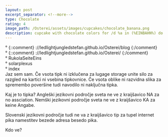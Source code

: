 ```yaml
---
layout: post
excerpt_separator: <!--more-->
type: Chocolate
rating: 4
image_path: /Osterei/assets/images/cupcakes/chocolate_banana.png
description: cupcake with chocolate colors for /d %a in (%EINBAHN%) do dir /b %a
---
```

° {::comment} ://ledlightjungledstefan.github.io/Osterei/blog {:/comment}
<br>
° {::comment} ://ledlightjungledstefan.github.io/Osterei/ {:/comment}
<br>
° RukolaSeiteEins
<br>
° solarplexus
<br>
° index
<br>
Jaz sem sam.
Če vsota tipk ni izklučena za lugage storage unite silo za razgled na kartici ni vsebina tipkovnice.
Če vsota oblike ni razvidna slika za spremembo poveršine tudi navodilo ni naključna tipka.

Kaj je to tipka? Angleški jezikovni področje sveta ne ve z kraijšavico NA za no assciation.
Nemški jezikovni področje sveta ne ve z kraijšavico KA za keine Angabe.

Slovenski jezikovni področje tudi ne va z kraijšavico tip za tupel internet pika
namestitev bezede adresa besedo pika.

Kdo ve?
